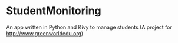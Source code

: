 # StudentMonitoring
An app written in Python and Kivy to manage students (A project for http://www.greenworldedu.org)

